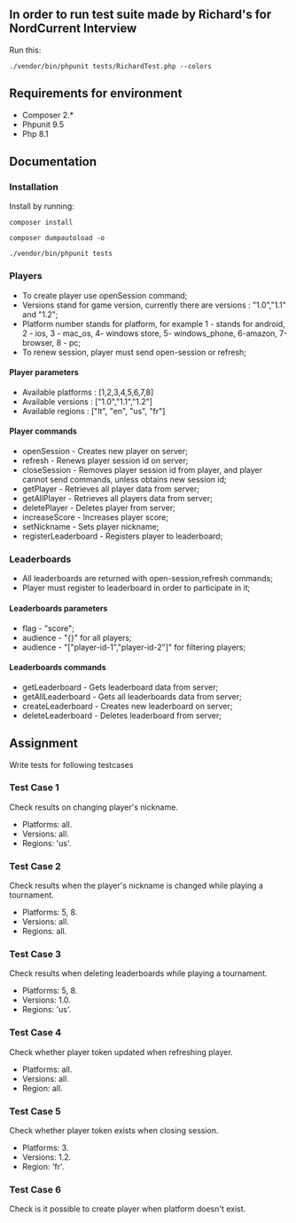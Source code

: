 ## In order to run test suite made by Richard's for NordCurrent Interview 
Run this:
```
./vendor/bin/phpunit tests/RichardTest.php --colors
```

## Requirements for environment

* Composer 2.*
* Phpunit 9.5
* Php 8.1

## Documentation

### Installation

Install by running:

```
composer install
```

```
composer dumpautoload -o
```

```
./vendor/bin/phpunit tests
```

### Players

* To create player use openSession command;
* Versions stand for game version, currently there are versions : "1.0","1.1" and "1.2";
* Platform number stands for platform, for example 1 - stands for android, 2 - ios, 3 - mac_os, 4- windows store, 5- windows_phone, 6-amazon, 7-browser, 8 - pc;
* To renew session, player must send open-session or refresh;

#### Player parameters
* Available platforms : [1,2,3,4,5,6,7,8]
* Available versions : ["1.0","1.1","1.2"]
* Available regions : ["lt", "en", "us", "fr"]

#### Player commands
* openSession - Creates new player on server;
* refresh - Renews player session id on server;
* closeSession - Removes player session id from player, and player cannot send commands, unless obtains new session id;
* getPlayer - Retrieves all player data from server;
* getAllPlayer - Retrieves all players data from server;
* deletePlayer - Deletes player from server;
* increaseScore - Increases player score;
* setNickname - Sets player nickname;
* registerLeaderboard - Registers player to leaderboard;

### Leaderboards

* All leaderboards are returned with open-session,refresh commands;
* Player must register to leaderboard in order to participate in it;

#### Leaderboards parameters

* flag - "score";
* audience - "{}" for all players;
* audience - "["player-id-1","player-id-2"]" for filtering players;

#### Leaderboards commands

* getLeaderboard - Gets leaderboard data from server;
* getAllLeaderboard - Gets all leaderboards data from server;
* createLeaderboard - Creates new leaderboard on server;
* deleteLeaderboard - Deletes leaderboard from server;

## Assignment 

Write tests for following testcases

### Test Case 1 
Check results on changing player's nickname. 

* Platforms: all.
* Versions: all.
* Regions: 'us'.
 
### Test Case 2
Check results when the player's nickname is changed while playing a tournament.

* Platforms: 5, 8.
* Versions: all.
* Regions: all.
 
 
### Test Case 3 
Check results when deleting leaderboards while playing a tournament.

* Platforms: 5, 8.
* Versions:  1.0.
* Regions: 'us'.
 
 
### Test Case 4 
Check whether player token updated when refreshing player.

* Platforms: all.
* Versions: all.
* Region: all.
 
 
### Test Case 5 
Check whether player token exists when closing session.

* Platforms: 3.
* Versions: 1.2.
* Region: 'fr'.
 
### Test Case 6
Check is it possible to create player when platform doesn't exist.

